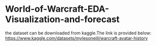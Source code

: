# World-of-Warcraft-EDA-Visualization-and-forecast

the dataset can be downloaded from kaggle.The link is provided below:
https://www.kaggle.com/datasets/mylesoneill/warcraft-avatar-history
